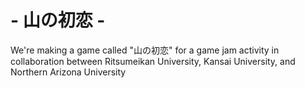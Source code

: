 # - 山の初恋 -
We're making a game called "山の初恋" for a game jam activity in collaboration between Ritsumeikan University, Kansai University, and Northern Arizona University
